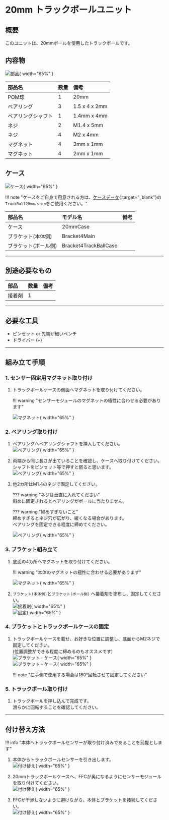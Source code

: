 # 20mm トラックボールユニット

## 概要

このユニットは、20mmボールを使用したトラックボールです。

## 内容物
![部品](img/ball20_01.jpg){ width="65%" }

| 部品名 | 数量 | 備考 |
| :--- | :--- | :--- |
| POM球 | 1 | 20mm |
| ベアリング | 3 | 1.5 x 4 x 2mm |
| ベアリングシャフト | 1 | 1.4mm x 4mm |
| ネジ | 2 | M1.4 x 5mm |
| ネジ | 4 | M2 x 4mm |
| マグネット | 4 | 3mm x 1mm |
| マグネット | 4 | 2mm x 1mm |

## ケース
![ケース](img/ball20_02.jpg){ width="65%" }

!!! note "ケースをご自身で用意される方は、[ケースデータ]({{three_d_data_url}}/case/units){:target="_blank"}の`TrackBall20mm.step`をご使用ください。"

| 部品名 | モデル名 | 備考 |
| :--- | :--- | :--- |
| ケース | 20mmCase | |
| ブラケット(本体側) | Bracket4Main | |
| ブラケット(ボール側) | Bracket4TrackBallCase | |

---

## 別途必要なもの

| 部品 | 数量 | 備考 |
| :--- | :--- | :--- |
| 接着剤 | 1 |  |

---

## 必要な工具

*   ピンセット or 先端が細いペンチ
*   ドライバー (+)

---

## 組み立て手順

### 1. センサー固定用マグネット取り付け
1. トラックボールケースの側面へマグネットを取り付けてください。
   
    !!! warning "センサーモジュールのマグネットの極性に合わせる必要があります"  

   ![マグネット](img/ball20-build01-01.jpeg){ width="65%" }

### 2. ベアリング取り付け
1. ベアリングへベアリングシャフトを挿入してください。  
   ![ベアリング](img/ball20-build02-01.jpeg){ width="65%" }
   
2. 両端から同じ長さが出ていることを確認し、ケースへ取り付けてください。  
   シャフトをピンセット等で押すと嵌ると思います。  
   ![ベアリング](img/ball20-build02-02.jpeg){ width="65%" }

3. 他2カ所はM1.4のネジで固定してください。
   
    ??? warning "ネジは垂直に入れてください"  
        斜めに固定されるとベアリングがボールに当たりません。
   
    ??? warning "締めすぎないこと"  
        締めすぎるとネジ穴が広がり、緩くなる場合があります。  
        ベアリングを固定できる程度に締めてください。

    ![ベアリング](img/ball20-build02-03.jpeg){ width="65%" }
   

### 3. ブラケット組み立て
1. 底面の4カ所へマグネットを取り付けてください。
   
    !!! warning "本体のマグネットの極性に合わせる必要があります"  

    ![マグネット](img/ball20-build03-01.jpeg){ width="65%" }

1. `ブラケット(本体側)`と`ブラケット(ボール側)` へ接着剤を塗布し、固定してください。  
    ![接着剤](img/ball20-build03-02.jpg){ width="65%" }  
    ![固定](img/ball20-build03-03.jpeg){ width="65%" }
    

### 4. ブラケットとトラックボールケースの固定
1. トラックボールケースを載せ、お好きな位置に調整し、底面からM2ネジで固定してください。  
   (位置調整ができる程度に締めるのもオススメです)  
    ![ブラケット・ケース](img/ball20-build04-01.jpeg){ width="65%" }  
    ![ブラケット・ケース](img/ball20-build04-02.jpeg){ width="65%" }

    !!! note "左手側で使用する場合は180°回転させて固定してください"

### 5. トラックボール取り付け
1. トラックボールを押し込んで完成です。  
   滑らかに回転することを確認してください。

---

## 付け替え方法
!!! info "本体へトラックボールセンサーが取り付け済みであることを前提とします"

1. 本体からトラックボールセンサーを引き出します。  
    ![付け替え](img/ball20-change-01.jpeg){ width="65%" }  
   
2. 20mmトラックボールケースへ、FFCが奥になるようにセンサーモジュールを取り付けてください。  
    ![付け替え](img/ball20-change-02.jpeg){ width="65%" }  
   
3. FFCが干渉しないように避けながら、本体とブラケットを接続してください。  
    ![付け替え](img/ball20-change-03.jpeg){ width="65%" }  
   